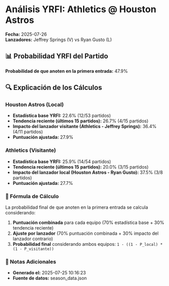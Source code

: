 # Análisis YRFI: Athletics @ Houston Astros

**Fecha:** 2025-07-26  
**Lanzadores:** Jeffrey Springs (V) vs Ryan Gusto (L)

## 📊 Probabilidad YRFI del Partido

**Probabilidad de que anoten en la primera entrada:** 47.9%

## 🔍 Explicación de los Cálculos

### Houston Astros (Local)
- **Estadística base YRFI:** 22.6% (12/53 partidos)
- **Tendencia reciente (últimos 15 partidos):** 26.7% (4/15 partidos)
- **Impacto del lanzador visitante (Athletics - Jeffrey Springs):** 36.4% (4/11 partidos)
- **Puntuación ajustada:** 27.9%

### Athletics (Visitante)
- **Estadística base YRFI:** 25.9% (14/54 partidos)
- **Tendencia reciente (últimos 15 partidos):** 20.0% (3/15 partidos)
- **Impacto del lanzador local (Houston Astros - Ryan Gusto):** 37.5% (3/8 partidos)
- **Puntuación ajustada:** 27.7%

### 📝 Fórmula de Cálculo

La probabilidad final de que anoten en la primera entrada se calcula considerando:
1. **Puntuación combinada** para cada equipo (70% estadística base + 30% tendencia reciente)
2. **Ajuste por lanzador** (70% puntuación combinada + 30% impacto del lanzador contrario)
3. **Probabilidad final** considerando ambos equipos: `1 - ((1 - P_local) * (1 - P_visitante))`

### 📌 Notas Adicionales

- **Generado el:** 2025-07-25 10:16:23
- **Fuente de datos:** season_data.json
